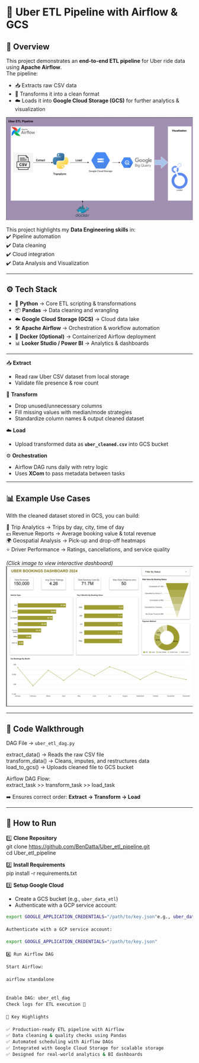 # 🚖 Uber ETL Pipeline with Airflow & GCS  

## 📌 Overview  
This project demonstrates an **end-to-end ETL pipeline** for Uber ride data using **Apache Airflow**.  
The pipeline:  
- 📥 Extracts raw CSV data  
- 🧹 Transforms it into a clean format  
- ☁️ Loads it into **Google Cloud Storage (GCS)** for further analytics & visualization

![Workflow](https://raw.githubusercontent.com/BenDatta/Uber_etl_pipeline/main/Workflow.png)  


This project highlights my **Data Engineering skills** in:  
✔️ Pipeline automation  
✔️ Data cleaning  
✔️ Cloud integration  
✔️ Data Analysis and Visualization

---

## ⚙️ Tech Stack  

- 🐍 **Python** → Core ETL scripting & transformations  
- 📦 **Pandas** → Data cleaning and wrangling  
- ☁️ **Google Cloud Storage (GCS)** → Cloud data lake  
- 🛠️ **Apache Airflow** → Orchestration & workflow automation  
- 🐳 **Docker (Optional)** → Containerized Airflow deployment  
- 📊 **Looker Studio / Power BI** → Analytics & dashboards  

---

📥 **Extract**  
- Read raw Uber CSV dataset from local storage  
- Validate file presence & row count  

🧹 **Transform**  
- Drop unused/unnecessary columns  
- Fill missing values with median/mode strategies  
- Standardize column names & output cleaned dataset  

☁️ **Load**  
- Upload transformed data as **`uber_cleaned.csv`** into GCS bucket  

⚙️ **Orchestration**  
- Airflow DAG runs daily with retry logic  
- Uses **XCom** to pass metadata between tasks  

---

## 📊 Example Use Cases
With the cleaned dataset stored in GCS, you can build:

🚖 Trip Analytics → Trips by day, city, time of day  
💵 Revenue Reports → Average booking value & total revenue  
🌍 Geospatial Analysis → Pick-up and drop-off heatmaps  
⭐ Driver Performance → Ratings, cancellations, and service quality  

*(Click image to view interactive dashboard)* 
[![Uber ETL Dashboard](https://raw.githubusercontent.com/BenDatta/Uber_etl_pipeline/main/dashboard.png)](https://lookerstudio.google.com/s/k9dSeSe-nJk)

---

## 🔧 Code Walkthrough
DAG File → `uber_etl_dag.py`  

extract_data() → Reads the raw CSV file  
transform_data() → Cleans, imputes, and restructures data  
load_to_gcs() → Uploads cleaned file to GCS bucket  

Airflow DAG Flow:  
extract_task >> transform_task >> load_task  

➡️ Ensures correct order: **Extract → Transform → Load**

---

## 🚀 How to Run

1️⃣ **Clone Repository**  
git clone https://github.com/BenDatta/Uber_etl_pipeline.git  
cd Uber_etl_pipeline  

2️⃣ **Install Requirements**  
pip install -r requirements.txt  

3️⃣ **Setup Google Cloud**  
- Create a GCS bucket (e.g., `uber_data_etl`)  
- Authenticate with a GCP service account:  
```bash
export GOOGLE_APPLICATION_CREDENTIALS="/path/to/key.json"e.g., uber_data_etl)

Authenticate with a GCP service account:

export GOOGLE_APPLICATION_CREDENTIALS="/path/to/key.json"

4️⃣ Run Airflow DAG

Start Airflow:

airflow standalone


Enable DAG: uber_etl_dag
Check logs for ETL execution 🚀

🎯 Key Highlights

✅ Production-ready ETL pipeline with Airflow
✅ Data cleaning & quality checks using Pandas
✅ Automated scheduling with Airflow DAGs
✅ Integrated with Google Cloud Storage for scalable storage
✅ Designed for real-world analytics & BI dashboards
